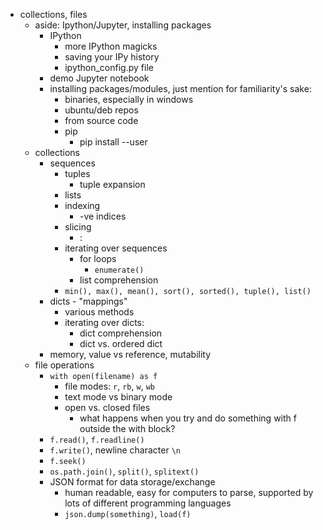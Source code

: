 - collections, files
    - aside: Ipython/Jupyter, installing packages
        - IPython
            - more IPython magicks
            - saving your IPy history
            - ipython_config.py file
        - demo Jupyter notebook
        - installing packages/modules, just mention for familiarity's sake:
            - binaries, especially in windows
            - ubuntu/deb repos
            - from source code
            - pip
                - pip install --user
    - collections
        - sequences
            - tuples
                - tuple expansion
            - lists
            - indexing
                - -ve indices
            - slicing
                - :
            - iterating over sequences
                - for loops
                    - `enumerate()`
                - list comprehension
            - `min(), max(), mean(), sort(), sorted(), tuple(), list()`
        - dicts - "mappings"
            - various methods
            - iterating over dicts:
                - dict comprehension
                - dict vs. ordered dict
        - memory, value vs reference, mutability
    - file operations
        - `with open(filename) as f`
            - file modes: `r`, `rb`, `w`, `wb`
            - text mode vs binary mode
            - open vs. closed files
                - what happens when you try and do something with f outside the with block?
        - `f.read()`, `f.readline()`
        - `f.write()`, newline character `\n`
        - `f.seek()`
        - `os.path.join()`, `split()`, `splitext()`
        - JSON format for data storage/exchange
            - human readable, easy for computers to parse, supported by lots of different
            programming languages
            - `json.dump(something)`, `load(f)`
